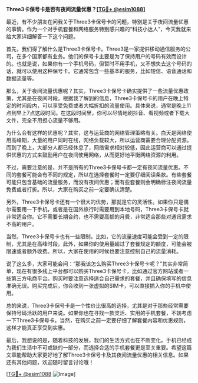 **Three3卡保号卡是否有夜间流量优惠？[[TG💪+ @esim1088](https://t.me/s/esim1088)]**

最近，有不少朋友在问我关于Three3卡保号卡的问题，特别是关于夜间流量优惠的事情。作为一个对手机套餐和网络服务特别感兴趣的“科技小达人”，今天我就来给大家详细解答一下这个问题。

首先，我们得了解什么是Three3卡保号卡。Three3是一家提供移动通信服务的公司，在多个国家都有业务。他们的保号卡主要是为了保持用户的号码有效而设计的。也就是说，如果你有一个手机号码，但暂时不用手机，又不想失去这个号码的话，就可以使用这种保号卡。它通常包含一些基本的服务，比如短信、语音通话和数据流量等。

那么，关于夜间流量优惠呢？其实，Three3卡保号卡确实提供了一些流量优惠政策，尤其是在夜间时段。根据我了解到的信息，Three3卡保号卡的用户在晚上特定的时间段内，可以享受免费或者大幅折扣的流量使用。具体来说，通常是晚上11点到早上7点这段时间。在这段时间里，你可以尽情地刷抖音、看视频或者下载大文件，完全不用担心流量不够用。

为什么会有这样的优惠呢？其实，这与运营商的网络管理策略有关。白天是网络使用高峰期，大量的用户同时在线，网络负载较大，所以运营商需要合理分配资源。而到了晚上，大部分人都已经休息了，网络需求相对较低，因此运营商可以通过提供优惠的方式来鼓励用户在夜间使用网络，从而更好地平衡网络资源的利用。

不过，需要注意的是，并不是所有的Three3卡保号卡都一定有夜间流量优惠。不同的套餐可能会有不同的规定，所以在选择套餐时一定要仔细阅读条款。有些套餐可能只包含基础的流量服务，而没有夜间优惠；而有些套餐则会明确标注夜间流量免费或者打折。所以，大家在购买之前一定要确认清楚。

另外，Three3卡保号卡还有一个很大的优势，那就是它的灵活性。如果你只是偶尔需要用一下手机，或者是在国外旅行时需要用到本地号码，Three3卡保号卡就非常适合你。它不需要长期合约，也不需要高额的月费，非常适合那些对通讯需求不高的用户。

当然，Three3卡保号卡也有一些限制。比如，它的流量速度可能会受到一定的限制，尤其是在高峰时段。此外，如果你的使用量超过了套餐规定的额度，可能会被限速或者额外收费。所以，大家在使用的时候也要注意控制自己的流量消耗。

说了这么多，大家可能会问：“那我该怎么购买Three3卡保号卡呢？”其实非常简单，现在有很多线上平台都可以购买Three3卡保号卡，比如通过官方网站或者一些第三方电商平台。购买时要注意选择适合自己需求的套餐，并且确保填写的信息准确无误。购买完成后，你会收到一张虚拟的SIM卡，可以直接插入你的手机中使用。

总的来说，Three3卡保号卡是一个性价比很高的选择，尤其是对于那些经常需要保持号码活跃的用户来说。如果你也在寻找一款灵活、实用的手机套餐，不妨考虑一下Three3卡保号卡。当然，在购买之前一定要仔细了解套餐内容和优惠规则，这样才能真正享受到实惠。

最后，我想说的是，随着科技的发展，我们的生活方式也在不断变化。手机已经成为我们生活中不可或缺的一部分，而选择合适的手机套餐更是至关重要。希望这篇文章能帮助大家更好地了解Three3卡保号卡及其夜间流量优惠的相关信息。如果还有其他问题，欢迎随时留言讨论哦！

[[TG💪+ @esim1088](https://t.me/s/esim1088) ![Image](https://i.postimg.cc/4NQfJmqS/Snipaste-2025-05-13-00-14-12.png)]